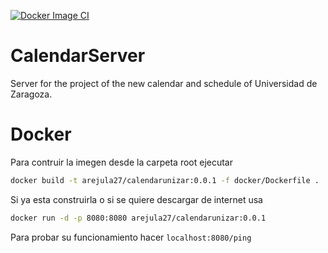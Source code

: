 [![Docker Image CI](https://github.com/UNIZAR-30249-2022-noname/Gateway/actions/workflows/docker-image.yml/badge.svg)](https://github.com/UNIZAR-30249-2022-noname/Gateway/actions/workflows/docker-image.yml)
# CalendarServer
Server for the project of the new calendar and schedule of Universidad de Zaragoza.

# Docker

Para contruir la imegen desde la carpeta root ejecutar
```bash
docker build -t arejula27/calendarunizar:0.0.1 -f docker/Dockerfile .
```
Si ya esta  construirla o si se quiere descargar de internet usa
```bash
docker run -d -p 8080:8080 arejula27/calendarunizar:0.0.1 
```
Para probar su funcionamiento hacer `localhost:8080/ping`
